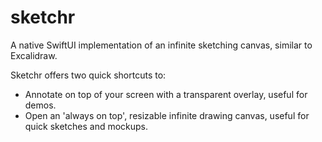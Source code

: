 # sketchr

A native SwiftUI implementation of an infinite sketching canvas, similar to Excalidraw.

Sketchr offers two quick shortcuts to:
- Annotate on top of your screen with a transparent overlay, useful for demos.
- Open an 'always on top', resizable infinite drawing canvas, useful for quick sketches and mockups.
